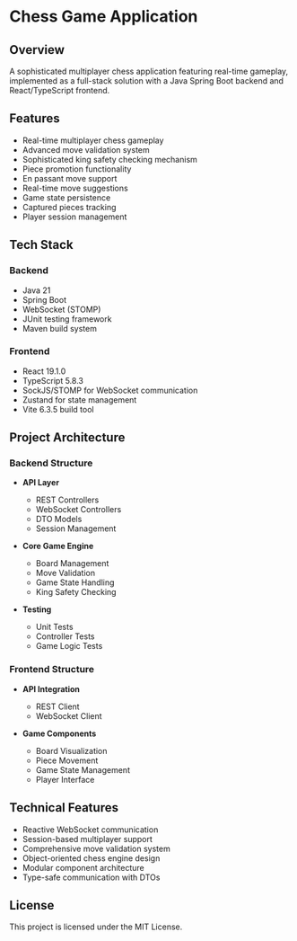 # Chess Game Application

## Overview
A sophisticated multiplayer chess application featuring real-time gameplay, implemented as a full-stack solution with a Java Spring Boot backend and React/TypeScript frontend.

## Features
- Real-time multiplayer chess gameplay
- Advanced move validation system
- Sophisticated king safety checking mechanism
- Piece promotion functionality
- En passant move support
- Real-time move suggestions
- Game state persistence
- Captured pieces tracking
- Player session management

## Tech Stack

### Backend
- Java 21
- Spring Boot
- WebSocket (STOMP)
- JUnit testing framework
- Maven build system

### Frontend
- React 19.1.0
- TypeScript 5.8.3
- SockJS/STOMP for WebSocket communication
- Zustand for state management
- Vite 6.3.5 build tool

## Project Architecture

### Backend Structure
- **API Layer** 
  - REST Controllers
  - WebSocket Controllers
  - DTO Models
  - Session Management
  
- **Core Game Engine** 
  - Board Management
  - Move Validation
  - Game State Handling
  - King Safety Checking

- **Testing** 
  - Unit Tests
  - Controller Tests
  - Game Logic Tests

### Frontend Structure
- **API Integration** 
  - REST Client
  - WebSocket Client
  
- **Game Components**
  - Board Visualization
  - Piece Movement
  - Game State Management
  - Player Interface

## Technical Features
- Reactive WebSocket communication
- Session-based multiplayer support
- Comprehensive move validation system
- Object-oriented chess engine design
- Modular component architecture
- Type-safe communication with DTOs

## License
This project is licensed under the MIT License.
